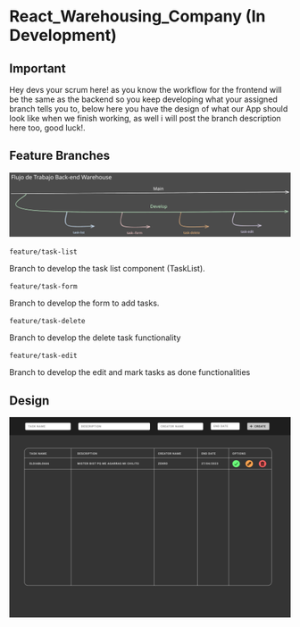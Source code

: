 # React_Warehousing_Company (In Development)

## Important

Hey devs your scrum here! as you know the workflow for the frontend will be the same as the backend so you keep developing what your assigned branch tells you to, below here you have the design of what our App should look like when we finish working, as well i will post the branch description here too, good luck!.

## Feature Branches

![App Screenshot](./task-manager/src/assets/img/Backend_Warehouse_Workflow.svg)

`feature/task-list`

Branch to develop the task list component (TaskList).

`feature/task-form`

Branch to develop the form to add tasks.

`feature/task-delete`

Branch to develop the delete task functionality

`feature/task-edit`

Branch to develop the edit and mark tasks as done functionalities

## Design

![App Screenshot](./task-manager/src/assets/img/DesignDemo.png)
